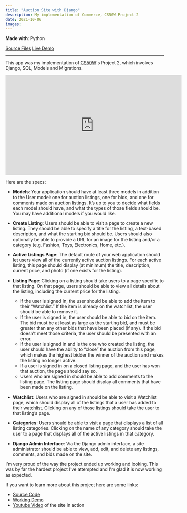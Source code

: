 ```yaml
---
title: "Auction Site with Django"
description: My implementation of Commerce, CS50W Project 2
date: 2021-10-06
images:
---
```


**Made with**: <i class="fab fa-python"></i> Python



<p class="bullet list"><a href="https://github.com/mariobox/cs50w-commerce">Source Files</a>  <a href="http://mariosanchezcarrion.com:8000">Live Demo</a></p> <hr class="art">


This app was my implementation of [CS50W](https://cs50.harvard.edu/web/2020/projects/2/commerce/)'s Project 2, which involves Django, SQL, Models and Migrations.

<iframe width="560" height="315" src="https://www.youtube.com/embed/8TZa5IB4Q-g" title="YouTube video player" frameborder="0" allow="accelerometer; autoplay; clipboard-write; encrypted-media; gyroscope; picture-in-picture" allowfullscreen></iframe>

Here are the specs:

* **Models**: Your application should have at least three models in addition to the User model: one for auction listings, one for bids, and one for comments made on auction listings. It’s up to you to decide what fields each model should have, and what the types of those fields should be. You may have additional models if you would like.

* **Create Listing**: Users should be able to visit a page to create a new listing. They should be able to specify a title for the listing, a text-based description, and what the starting bid should be. Users should also optionally be able to provide a URL for an image for the listing and/or a category (e.g. Fashion, Toys, Electronics, Home, etc.).

* **Active Listings Page**: The default route of your web application should let users view all of the currently active auction listings. For each active listing, this page should display (at minimum) the title, description, current price, and photo (if one exists for the listing).

* **Listing Page**: Clicking on a listing should take users to a page specific to that listing. On that page, users should be able to view all details about the listing, including the current price for the listing.

    * If the user is signed in, the user should be able to add the item to their “Watchlist.” If the item is already on the watchlist, the user should be able to remove it.
    * If the user is signed in, the user should be able to bid on the item. The bid must be at least as large as the starting bid, and must be greater than any other bids that have been placed (if any). If the bid doesn’t meet those criteria, the user should be presented with an error.
    * If the user is signed in and is the one who created the listing, the user should have the ability to “close” the auction from this page, which makes the highest bidder the winner of the auction and makes the listing no longer active.
    * If a user is signed in on a closed listing page, and the user has won that auction, the page should say so.
    * Users who are signed in should be able to add comments to the listing page. The listing page should display all comments that have been made on the listing.

* **Watchlist**: Users who are signed in should be able to visit a Watchlist page, which should display all of the listings that a user has added to their watchlist. Clicking on any of those listings should take the user to that listing’s page.

* **Categories**: Users should be able to visit a page that displays a list of all listing categories. Clicking on the name of any category should take the user to a page that displays all of the active listings in that category.

* **Django Admin Interface**: Via the Django admin interface, a site administrator should be able to view, add, edit, and delete any listings, comments, and bids made on the site.

I'm very proud of the way the project ended up working and looking. This was by far the hardest project I've attempted and I'm glad it is now working as expected.

If you want to learn more about this project here are some links:

* [Source Code](https://github.com/mariobox/cs50w-commerce)
* [Working Demo](http://mariosanchezcarrion.com:8000)
* [Youtube Video](https://youtu.be/8TZa5IB4Q-g) of the site in action
